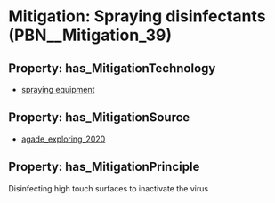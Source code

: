 # Mitigation: __Spraying disinfectants__ (PBN__Mitigation_39)

## Property: has_MitigationTechnology

* [spraying equipment](../Technology/PBN__Technology_2918)

## Property: has_MitigationSource

* [agade_exploring_2020](../Article/PBN__Article_114)

## Property: has_MitigationPrinciple

Disinfecting high touch surfaces to inactivate the virus

